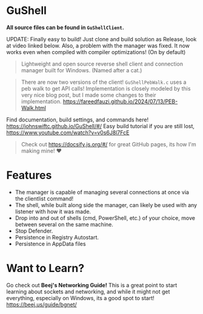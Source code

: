 # GuShell

**All source files can be found in `GuShellClient`.**

UPDATE: Finally easy to build! Just clone and build solution as Release, look at video linked below. Also, a problem with the manager was fixed. It now works even when compiled with compiler optimizations! (On by default)
> Lightweight and open source reverse shell client and connection manager built for Windows. (Named after a cat.)

> There are now two versions of the client! `GuShellPebWalk.c` uses a peb walk to get API calls!
> Implementation is closely modeled by this very nice blog post, but I made some changes to their implementation.
> https://fareedfauzi.github.io/2024/07/13/PEB-Walk.html

Find documentation, build settings, and commands here! https://johnswiftc.github.io/GuShell/#/
Easy build tutorial if you are still lost, https://www.youtube.com/watch?v=v0s6J8l7FcE

> Check out https://docsify.js.org/#/ for great GitHub pages, its how I'm making mine! ❤️
# Features
- The manager is capable of managing several connections at once via the clientlist command!
- The shell, while built along side the manager, can likely be used with any listener with how it was made.
- Drop into and out of shells (cmd, PowerShell, etc.) of your choice, move between several on the same machine.
- Stop Defender.
- Persistence in Registry Autostart.
- Persistence in AppData files
# Want to Learn?
Go check out **Beej's Networking Guide!** This is a great point to start learning about sockets and networking,
and while it might not get everything, especially on Windows, its a good spot to start!
https://beej.us/guide/bgnet/
